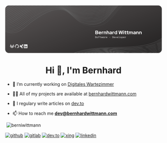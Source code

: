 <p><img align="center" src="https://github.com/BerniWittmann/berniwittmann/blob/master/banner.png" alt=""/></p>

<h1 align="center">Hi 👋, I'm Bernhard</h1>

- 🔭 I’m currently working on [Digitales Wartezimmer](https://digitales-wartezimmer.org)

- 👨‍💻 All of my projects are available at [bernhardwittmann.com](https://bernhardwittmann.com)

- 📝 I regulary write articles on [dev.to](https://dev.to/berniwittmann)

- 📫 How to reach me **dev@bernhardwittmann.com**

<p>&nbsp;<img align="center" src="https://github-readme-stats.vercel.app/api?username=berniwittmann&show_icons=true" alt="berniwittmann" /></p>

<p align="center">

<a href="https://github.com/berniwittmann" target="blank"><img align="center" src="https://cdn.jsdelivr.net/npm/simple-icons@3.0.1/icons/github.svg" alt="github" height="30" width="30" /></a>
  <a href="https://gitlab.com/berniwittmann" target="blank"><img align="center" src="https://cdn.jsdelivr.net/npm/simple-icons@3.0.1/icons/gitlab.svg" alt="gitlab" height="30" width="30" /></a>
  <a href="https://dev.to/berniwittmann" target="blank"><img align="center" src="https://cdn.jsdelivr.net/npm/simple-icons@3.0.1/icons/dev-dot-to.svg" alt="dev.to" height="30" width="30" /></a>
<a href="http://xing.to/Bernhard_Wittmann" target="blank"><img align="center" src="https://cdn.jsdelivr.net/npm/simple-icons@3.0.1/icons/xing.svg" alt="xing" height="30" width="30" /></a>
<a href="https://linkedin.com/in/bernhard-wittmann" target="blank"><img align="center" src="https://cdn.jsdelivr.net/npm/simple-icons@3.0.1/icons/linkedin.svg" alt="linkedin" height="30" width="30" /></a>
</p>
